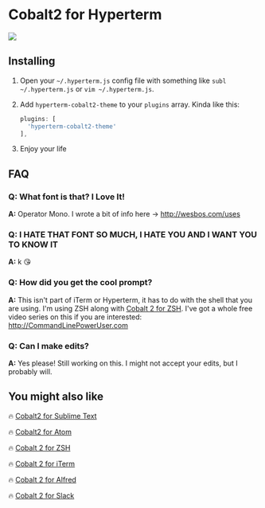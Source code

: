 # Cobalt2 for Hyperterm

![](http://wes.io/h1eC/content)

## Installing

1. Open your `~/.hyperterm.js` config file with something like `subl ~/.hyperterm.js` or `vim ~/.hyperterm.js`.
2. Add `hyperterm-cobalt2-theme` to your `plugins` array. Kinda like this:
	
	```js
	plugins: [
	  'hyperterm-cobalt2-theme'
	],
	```
3. Enjoy your life

## FAQ

### Q: What font is that? I Love It!
**A:** Operator Mono. I wrote a bit of info here → <http://wesbos.com/uses>

### Q: I HATE THAT FONT SO MUCH, I HATE YOU AND I WANT YOU TO KNOW IT
**A:** k 😘

### Q: How did you get the cool prompt?
**A:** This isn't part of iTerm or Hyperterm, it has to do with the shell that you are using. I'm using ZSH along with [Cobalt 2 for ZSH](https://github.com/wesbos/Cobalt2-iterm/). I've got a whole free video series on this if you are interested:  <http://CommandLinePowerUser.com>

### Q: Can I make edits?
**A:** Yes please! Still working on this. I might not accept your edits, but I probably will.

## You might also like

🔥 [Cobalt2 for Sublime Text](https://github.com/wesbos/Cobalt2)

🔥 [Cobalt2 for Atom](https://github.com/wesbos/cobalt2-atom)

🔥 [Cobalt 2 for ZSH](https://github.com/wesbos/Cobalt2-iterm/)

🔥 [Cobalt 2 for iTerm](https://github.com/wesbos/Cobalt2-iterm/)

🔥 [Cobalt 2 for Alfred](https://github.com/wesbos/Cobalt2-Alfred-Theme)

🔥 [Cobalt 2 for Slack](https://github.com/wesbos/Cobalt2-slack)

